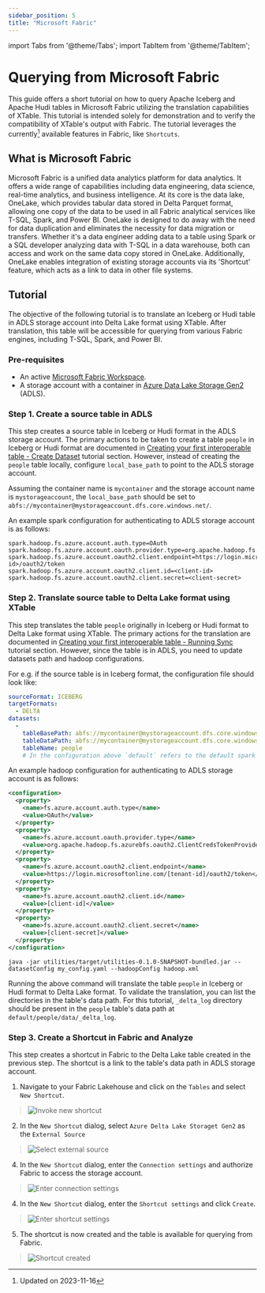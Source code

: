 ```yaml
---
sidebar_position: 5
title: "Microsoft Fabric"
---
```


import Tabs from '@theme/Tabs';
import TabItem from '@theme/TabItem';

# Querying from Microsoft Fabric
This guide offers a short tutorial on how to query Apache Iceberg and Apache Hudi tables in Microsoft Fabric utilizing 
the translation capabilities of XTable. This tutorial is intended solely for demonstration and to verify the 
compatibility of XTable's output with Fabric. The tutorial leverages the currently[^1] available features in Fabric, like 
`Shortcuts`.


## What is Microsoft Fabric
Microsoft Fabric is a unified data analytics platform for data analytics. It offers a wide range of capabilities 
including data engineering, data science, real-time analytics, and business intelligence. At its core is the data 
lake, OneLake, which provides tabular data stored in Delta Parquet format, allowing one copy of the data to be used in 
all Fabric analytical services like T-SQL, 
Spark, and Power BI. OneLake is designed to do away with the need for data duplication and eliminates the necessity 
for data migration or transfers. Whether it's a data engineer adding data to a table using Spark or a SQL developer 
analyzing data with T-SQL in a data warehouse, both can access and work on the same data copy stored in OneLake. 
Additionally, OneLake enables integration of existing storage accounts via its 'Shortcut' feature, which acts as a link
to data in other file systems.

## Tutorial
The objective of the following tutorial is to translate an Iceberg or Hudi table in ADLS storage account into Delta Lake
format using XTable. After translation, this table will be accessible for querying from various Fabric engines,
including T-SQL, Spark, and Power BI.

### Pre-requisites
* An active [Microsoft Fabric Workspace](https://learn.microsoft.com/en-us/fabric/get-started/workspaces).
* A storage account with a container in [Azure Data Lake Storage Gen2](https://learn.microsoft.com/en-us/azure/storage/blobs/data-lake-storage-introduction) (ADLS).

### Step 1. Create a source table in ADLS
This step creates a source table in Iceberg or Hudi format in the ADLS storage account. The primary actions to be 
taken to create a table `people` in Iceberg or Hudi format are documented in 
[Creating your first interoperable table - Create Dataset](/docs/how-to#create-dataset) tutorial section. However, instead of creating the 
`people` table locally, configure `local_base_path` to point to the ADLS storage account.

Assuming the container name is `mycontainer` and the storage account name is `mystorageaccount`, the `local_base_path`
should be set to `abfs://mycontainer@mystorageaccount.dfs.core.windows.net/`.

An example spark configuration for authenticating to ADLS storage account is as follows:
```
spark.hadoop.fs.azure.account.auth.type=OAuth
spark.hadoop.fs.azure.account.oauth.provider.type=org.apache.hadoop.fs.azurebfs.oauth2.ClientCredsTokenProvider
spark.hadoop.fs.azure.account.oauth2.client.endpoint=https://login.microsoftonline.com/<tenant-id>/oauth2/token
spark.hadoop.fs.azure.account.oauth2.client.id=<client-id>
spark.hadoop.fs.azure.account.oauth2.client.secret=<client-secret>
```

### Step 2. Translate source table to Delta Lake format using XTable
This step translates the table `people` originally in Iceberg or Hudi format to Delta Lake format using XTable.
The primary actions for the translation are documented in 
[Creating your first interoperable table - Running Sync](/docs/how-to#running-sync) tutorial section. 
However, since the table is in ADLS, you need to update datasets path and hadoop configurations.

For e.g. if the source table is in Iceberg format, the configuration file should look like:

```yaml md title="my_config.yaml"
sourceFormat: ICEBERG
targetFormats:
  - DELTA
datasets:
  -
    tableBasePath: abfs://mycontainer@mystorageaccount.dfs.core.windows.net/default/people
    tableDataPath: abfs://mycontainer@mystorageaccount.dfs.core.windows.net/default/people/data
    tableName: people
    # In the configuration above `default` refers to the default spark database.
```

An example hadoop configuration for authenticating to ADLS storage account is as follows:
```xml md title="hadoop.xml"
<configuration>
  <property>
    <name>fs.azure.account.auth.type</name>
    <value>OAuth</value>
  </property>
  <property>
    <name>fs.azure.account.oauth.provider.type</name>
    <value>org.apache.hadoop.fs.azurebfs.oauth2.ClientCredsTokenProvider</value>
  </property>
  <property>
    <name>fs.azure.account.oauth2.client.endpoint</name>
    <value>https://login.microsoftonline.com/[tenant-id]/oauth2/token</value>
  </property>
  <property>
    <name>fs.azure.account.oauth2.client.id</name>
    <value>[client-id]</value>
  </property>
  <property>
    <name>fs.azure.account.oauth2.client.secret</name>
    <value>[client-secret]</value>
  </property>
</configuration>
```

```shell md title="shell"
java -jar utilities/target/utilities-0.1.0-SNAPSHOT-bundled.jar --datasetConfig my_config.yaml --hadoopConfig hadoop.xml
```

Running the above command will translate the table `people` in Iceberg or Hudi format to Delta Lake format. To validate
the translation, you can list the directories in the table's data path. For this tutorial, `_delta_log` directory 
should be present in the `people` table's data path at  `default/people/data/_delta_log`.

### Step 3. Create a Shortcut in Fabric and Analyze
This step creates a shortcut in Fabric to the Delta Lake table created in the previous step. The shortcut is a link to
the table's data path in ADLS storage account.

1. Navigate to your Fabric Lakehouse and click on the `Tables` and select `New Shortcut`.
> ![Invoke new shortcut](/images/fabric/shortcut_1_1.png)

2. In the `New Shortcut` dialog, select `Azure Delta Lake Storaget Gen2` as the `External Source`
> ![Select external source](/images/fabric/shortcut_1_2.png)

4. In the `New Shortcut` dialog, enter the `Connection settings` and authorize Fabric to access the storage account.
> ![Enter connection settings](/images/fabric/shortcut_1_3.png)

4. In the `New Shortcut` dialog, enter the `Shortcut settings` and click `Create`.
> ![Enter shortcut settings](/images/fabric/shortcut_1_4.png)

5. The shortcut is now created and the table is available for querying from Fabric.
> ![Shortcut created](/images/fabric/shortcut_1_5.png)


[^1]: Updated on 2023-11-16
